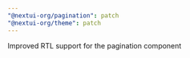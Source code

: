 ```yaml
---
"@nextui-org/pagination": patch
"@nextui-org/theme": patch
---
```


Improved RTL support for the pagination component
